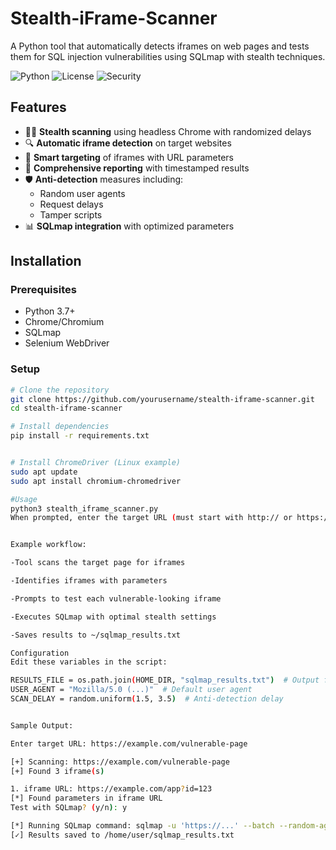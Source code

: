 # Stealth-iFrame-Scanner
A Python tool that automatically detects iframes on web pages and tests them for SQL injection vulnerabilities using SQLmap with stealth techniques.



![Python](https://img.shields.io/badge/python-3.7+-blue.svg)
![License](https://img.shields.io/badge/license-MIT-green.svg)
![Security](https://img.shields.io/badge/security-tool-red.svg)

## Features

- 🕵️‍♂️ **Stealth scanning** using headless Chrome with randomized delays
- 🔍 **Automatic iframe detection** on target websites
- 🎯 **Smart targeting** of iframes with URL parameters
- 📝 **Comprehensive reporting** with timestamped results
- 🛡️ **Anti-detection** measures including:
  - Random user agents
  - Request delays
  - Tamper scripts
- 📊 **SQLmap integration** with optimized parameters

## Installation

### Prerequisites
- Python 3.7+
- Chrome/Chromium
- SQLmap
- Selenium WebDriver

### Setup
```bash
# Clone the repository
git clone https://github.com/yourusername/stealth-iframe-scanner.git
cd stealth-iframe-scanner

# Install dependencies
pip install -r requirements.txt


# Install ChromeDriver (Linux example)
sudo apt update
sudo apt install chromium-chromedriver

#Usage
python3 stealth_iframe_scanner.py
When prompted, enter the target URL (must start with http:// or https://).


Example workflow:

-Tool scans the target page for iframes

-Identifies iframes with parameters

-Prompts to test each vulnerable-looking iframe

-Executes SQLmap with optimal stealth settings

-Saves results to ~/sqlmap_results.txt

Configuration
Edit these variables in the script:

RESULTS_FILE = os.path.join(HOME_DIR, "sqlmap_results.txt")  # Output file
USER_AGENT = "Mozilla/5.0 (...)"  # Default user agent
SCAN_DELAY = random.uniform(1.5, 3.5)  # Anti-detection delay


Sample Output:

Enter target URL: https://example.com/vulnerable-page

[+] Scanning: https://example.com/vulnerable-page
[+] Found 3 iframe(s)

1. iframe URL: https://example.com/app?id=123
[*] Found parameters in iframe URL
Test with SQLmap? (y/n): y

[*] Running SQLmap command: sqlmap -u 'https://...' --batch --random-agent...
[✓] Results saved to /home/user/sqlmap_results.txt





